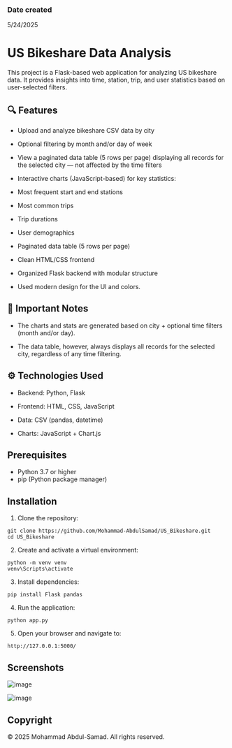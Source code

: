 ### Date created
5/24/2025

# US Bikeshare Data Analysis

This project is a Flask-based web application for analyzing US bikeshare data. It provides insights into time, station, trip, and user statistics based on user-selected filters.

## 🔍 Features
- Upload and analyze bikeshare CSV data by city

- Optional filtering by month and/or day of week

- View a paginated data table (5 rows per page) displaying all records for the selected city — not affected by the time filters

- Interactive charts (JavaScript-based) for key statistics:

- Most frequent start and end stations

- Most common trips

- Trip durations

- User demographics

- Paginated data table (5 rows per page)

- Clean HTML/CSS frontend

- Organized Flask backend with modular structure
- Used modern design for the UI and colors.

## 📌 Important Notes
- The charts and stats are generated based on city + optional time filters (month and/or day).

- The data table, however, always displays all records for the selected city, regardless of any time filtering.

## ⚙️ Technologies Used
- Backend: Python, Flask

- Frontend: HTML, CSS, JavaScript

- Data: CSV (pandas, datetime)

- Charts: JavaScript + Chart.js 

## Prerequisites
- Python 3.7 or higher
- pip (Python package manager)

## Installation

1. Clone the repository:
```
git clone https://github.com/Mohammad-AbdulSamad/US_Bikeshare.git
cd US_Bikeshare
```
2. Create and activate a virtual environment:
```
python -m venv venv
venv\Scripts\activate
```

3. Install dependencies:
```
pip install Flask pandas
```
4. Run the application:
```
python app.py
```

5. Open your browser and navigate to:
```
http://127.0.0.1:5000/
```

## Screenshots
![image](https://github.com/user-attachments/assets/b9ae52dc-d108-4228-965c-316f26602c40)

![image](https://github.com/user-attachments/assets/95c1ab22-4851-494f-8ec5-04c02022996e)



## Copyright
© 2025 Mohammad Abdul-Samad. All rights reserved.

   

